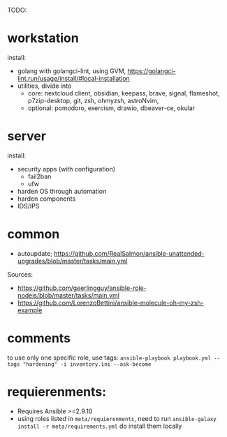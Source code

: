 TODO:

# workstation

install:

- golang with golangci-lint, using GVM, https://golangci-lint.run/usage/install/#local-installation
- utilities, divide into
  - core: nextcloud client, obsidian, keepass, brave, signal, flameshot, p7zip-desktop, git, zsh, ohmyzsh, astroNvim,
  - optional: pomodoro, exercism, drawio, dbeaver-ce, okular

# server

install:

- security apps (with configuration)
  - fail2ban
  - ufw
- harden OS through automation
- harden components
- IDS/IPS

# common

- autoupdate; https://github.com/RealSalmon/ansible-unattended-upgrades/blob/master/tasks/main.yml

Sources:

- https://github.com/geerlingguy/ansible-role-nodejs/blob/master/tasks/main.yml
- https://github.com/LorenzoBettini/ansible-molecule-oh-my-zsh-example

# comments

to use only one specific role, use tags:
`ansible-playbook playbook.yml --tags "hardening" -i inventory.ini --ask-become`

# requierenments:

- Requires Ansible >=2.9.10
- using roles listed in `meta/requierenments`, need to run `ansible-galaxy install -r meta/requirements.yml` do install them locally
